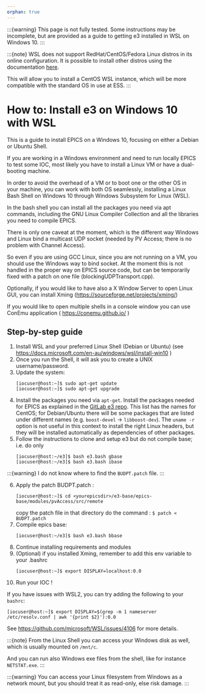 ```yaml
---
orphan: true
---
```


:::{warning}
This page is not fully tested. Some instructions may be incomplete, but are
provided as a guide to getting e3 installed in WSL on Windows 10.
:::

:::{note}
WSL does not support RedHat/CentOS/Fedora Linux distros in its online
configuration. It is possible to install other distros using the documentation
[here](https://docs.microsoft.com/en-us/windows/wsl/use-custom-distro).

This will allow you to install a CentOS WSL instance, which will be more
compatible with the standard OS in use at ESS.
:::

# How to: Install e3 on Windows 10 with WSL

This is a guide to install EPICS on a Windows 10, focusing on either a Debian or Ubuntu Shell.

If you are working in a Windows environment and need to run locally EPICS to test some IOC, most likely you have to install a Linux VM or have a dual-booting machine. 

In order to avoid the overhead of a VM or to boot one or the other OS in your machine, you can work with both OS seamlessly, installing a Linux Bash Shell on Windows 10 through Windows Subsystem for Linux (WSL).

In the bash shell you can install all the packages you need via apt commands, including the GNU Linux Compiler Collection and all the libraries you need to compile EPICS.

There is only one caveat at the moment, which is the different way Windows and Linux bind a multicast UDP socket (needed by PV Access; there is no problem with Channel Access).

So even if you are using GCC Linux, since you are not running on a VM, you should use the Windows way to bind socket. At the moment this is not handled in the proper way on EPICS source code, but can be temporarily fixed with a patch on one file (blockingUDPTransport.cpp).

Optionally, if you would like to have also a X Window Server to open Linux GUI, you can install Xming (https://sourceforge.net/projects/xming/)

If you would like to open multiple shells in a console window you can use ConEmu application ( https://conemu.github.io/ )

## Step-by-step guide

1. Install WSL and your preferred Linux Shell (Debian or Ubuntu)  (see <https://docs.microsoft.com/en-au/windows/wsl/install-win10> )
2. Once you run the Shell, it will ask you to create a UNIX username/password.
3. Update the system:
   ```console
   [iocuser@host:~]$ sudo apt-get update
   [iocuser@host:~]$ sudo apt-get upgrade
   ```
4. Install the packages you need via `apt-get`. Install the packages needed for EPICS as explained in the [GitLab e3 repo](https://gitlab.esss.lu.se/e3/e3). This list has the names for CentOS; for Debian/Ubuntu there will be some packages that are listed under different names (e.g. `boost-devel` -> `libboost-dev`). The `uname -r` option is not useful in this context to install the right Linux headers, but they will be installed automatically as dependencies of other packages.
5. Follow the instructions to clone and setup e3 but do not compile base; i.e. do only
   ```console
   [iocuser@host:~/e3]$ bash e3.bash gbase
   [iocuser@host:~/e3]$ bash e3.bash ibase
   ```
:::{warning}
I do not know where to find the `BUDPT.patch` file.
:::

6. Apply the patch BUDPT.patch :
   ```console
   [iocuser@host:~]$ cd <yourepicsdir>/e3-base/epics-base/modules/pvAccess/src/remote
   ```
   copy the patch file in that directory
   do the command : `$ patch < BUDPT.patch`
7. Compile epics base:
   ```console
   [iocuser@host:~/e3]$ bash e3.bash bbase
   ```
8. Continue installing requirements and modules
9. (Optional) if you installed Xming, remember to add this env variable to your .bashrc
    ```console
    [iocuser@host:~]$ export DISPLAY=localhost:0.0
    ```
10. Run your IOC !

If you have issues with WSL2, you can try adding the following to your `bashrc`:
```console
[iocuser@host:~]$ export DISPLAY=$(grep -m 1 nameserver /etc/resolv.conf | awk '{print $2}'):0.0
```

See <https://github.com/microsoft/WSL/issues/4106> for more details.


:::{note}
From the Linux Shell you can access your Windows disk as well, which is usually mounted on `/mnt/c`.

And you can run also Windows exe files from the shell, like for instance `NETSTAT.exe`.
:::

:::{warning}
You can access your Linux filesystem from Windows as a network mount, but you should treat it as read-only, else risk damage.
:::
